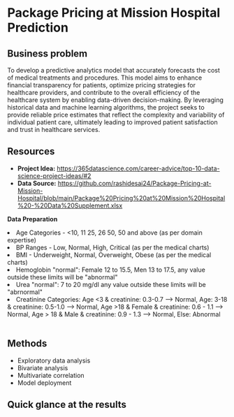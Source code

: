 # Package Pricing at Mission Hospital Prediction

## Business problem
To develop a predictive analytics model that accurately forecasts the cost of medical treatments and procedures. This model aims to enhance financial transparency for patients, optimize pricing strategies for healthcare providers, and contribute to the overall efficiency of the healthcare system by enabling data-driven decision-making. By leveraging historical data and machine learning algorithms, the project seeks to provide reliable price estimates that reflect the complexity and variability of individual patient care, ultimately leading to improved patient satisfaction and trust in healthcare services.

## Resources

- **Project Idea:** https://365datascience.com/career-advice/top-10-data-science-project-ideas/#2
- **Data Source:** https://github.com/rashidesai24/Package-Pricing-at-Mission-Hospital/blob/main/Package%20Pricing%20at%20Mission%20Hospital%20-%20Data%20Supplement.xlsx

<b> Data Preparation </b>

<li>Age Categories - <10, 11 25, 26 50, 50 and above (as per domain expertise) </li>
<li>BP Ranges - Low, Normal, High, Critical (as per the medical charts)</li>
<li>BMI - Underweight, Normal, Overweight, Obese (as per the medical charts)</li>
<li>Hemoglobin "normal": Female 12 to 15.5, Men 13 to 17.5, any value outside these limits will be "abnormal"</li>
<li>Urea "normal": 7 to 20 mg/dl any value outside these limits will be "abrnormal"</li>
<li>Creatinine Categories: Age <3 & creatinine: 0.3-0.7 --> Normal, Age: 3-18 & creatinine: 0.5-1.0 --> Normal, Age >18 & Female & creatinine: 0.6 - 1.1 -->	Normal,
Age > 18 & Male & creatinine: 0.9 - 1.3 -->	Normal, Else: Abnormal</li> <br>


## Methods

- Exploratory data analysis
- Bivariate analysis
- Multivariate correlation
- Model deployment

## Quick glance at the results


